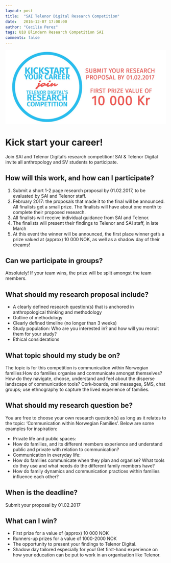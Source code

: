 ```yaml
---
layout: post
title:  "SAI Telenor Digital Research Competition"
date:   2016-12-07 17:00:00
author: "Cecilie Perez"
tags: UiO Blindern Research Competition SAI
comments: false
---
```


<img src="/images/uio-poster.jpg" alt="UiO Telenor Digital Research Competition"/>
<br/>

# Kick start your career!

Join SAI and Telenor Digital’s research competition!
SAI & Telenor Digital invite all anthropology and SV students to participate.

## How will this work, and how can I participate?

1. Submit a short 1-2 page research proposal by 01.02.2017, to be evaluated by SAI and Telenor staff.
2. February 2017: the proposals that made it to the final will be announced. All finalists get a small prize. The finalists will have about one month to complete their proposed research.
3. All finalists will receive individual guidance from SAI and Telenor.
4. The finalists will present their findings to Telenor and SAI staff, in late March
5. At this event the winner will be announced, the first place winner get’s a prize valued at (approx) 10 000 NOK, as well as a shadow day of their dreams!

## Can we participate in groups?

Absolutely! If your team wins, the prize will be split amongst the team members.

## What should my research proposal include?

* A clearly defined research question(s) that is anchored in anthropological thinking and methodology
* Outline of methodology
* Clearly defined timeline (no longer than 3 weeks)
* Study population: Who are you interested in? and how will you recruit them for your study?
* Ethical considerations

## What topic should my study be on?

The topic is for this competition is communication within Norwegian families:How do families organise and communicate amongst themselves? How do they navigate, choose, understand and feel about the disperse landscape of communication tools? Cork-boards, oral messages, SMS, chat groups; use ethnography to capture the lived experience of families.

## What should my research question be?

You are free to choose your own research question(s) as long as it relates to the topic: ‘Communication within Norwegian Families’. Below are some examples for inspiration:

* Private life and public spaces:
* How do families, and its different members experience and understand public and private with relation to communication?
* Communication in everyday life:
* How do families communicate when they plan and organise? What tools do they use and what needs do the different family members have?
* How do family dynamics and communication practices within families influence each other?

## When is the deadline?

Submit your proposal by 01.02.2017

## What can I win?

* First prize for a value of (approx) 10 000 NOK
* Runners-up prizes for a value of 1000-2000 NOK
* The opportunity to present your findings to Telenor Digital.
* Shadow day tailored especially for you! Get first-hand experience on how your education can be put to work in an organisation like Telenor.
